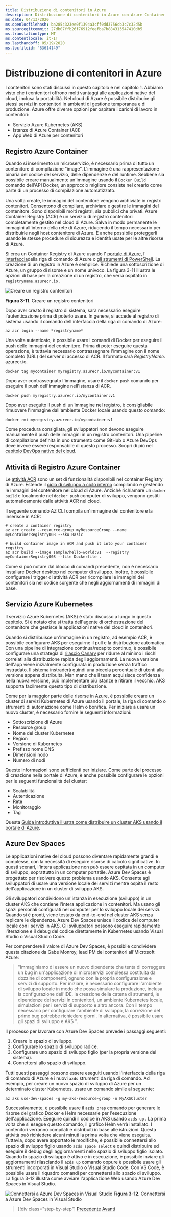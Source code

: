 ```yaml
---
title: Distribuzione di contenitori in Azure
description: Distribuzione di contenitori in Azure con Azure Container Registry, servizio Azure Kubernetes e Azure Dev Spaces.
ms.date: 04/13/2020
ms.openlocfilehash: ba2854323ee0f1394a3cff0dd3756cb3c7c32d5b
ms.sourcegitcommit: 27db07ffb26f76912feefba7b884313547410db5
ms.translationtype: MT
ms.contentlocale: it-IT
ms.lasthandoff: 05/19/2020
ms.locfileid: "83614149"
---
```

# <a name="deploying-containers-in-azure"></a>Distribuzione di contenitori in Azure

I contenitori sono stati discussi in questo capitolo e nel capitolo 1. Abbiamo visto che i contenitori offrono molti vantaggi alle applicazioni native del cloud, inclusa la portabilità. Nel cloud di Azure è possibile distribuire gli stessi servizi in contenitori in ambienti di gestione temporanea e di produzione. Azure offre diverse opzioni per ospitare i carichi di lavoro in contenitori:

- Servizio Azure Kubernetes (AKS)
- Istanze di Azure Container (ACI)
- App Web di Azure per contenitori

## <a name="azure-container-registry"></a>Registro Azure Container

Quando si inserimento un microservizio, è necessario prima di tutto un contenitore di compilazione "image". L'immagine è una rappresentazione binaria del codice del servizio, delle dipendenze e del runtime. Sebbene sia possibile creare manualmente un'immagine usando il `Docker Build` comando dell'API Docker, un approccio migliore consiste nel crearlo come parte di un processo di compilazione automatizzato.

Una volta create, le immagini del contenitore vengono archiviate in registri contenitori. Consentono di compilare, archiviare e gestire le immagini del contenitore. Sono disponibili molti registri, sia pubblici che privati. Azure Container Registry (ACR) è un servizio di registro contenitori completamente gestito nel cloud di Azure. Salva in modo permanente le immagini all'interno della rete di Azure, riducendo il tempo necessario per distribuirle negli host contenitore di Azure. È anche possibile proteggerli usando le stesse procedure di sicurezza e identità usate per le altre risorse di Azure.

Si crea un Container Registry di Azure usando l' [portale di Azure](https://docs.microsoft.com/azure/container-registry/container-registry-get-started-portal), l' [interfaccia](https://docs.microsoft.com/azure/container-registry/container-registry-get-started-azure-cli)della riga di comando di Azure o [gli strumenti di PowerShell](https://docs.microsoft.com/azure/container-registry/container-registry-get-started-powershell). La creazione di un registro in Azure è semplice. Richiede una sottoscrizione di Azure, un gruppo di risorse e un nome univoco. La figura 3-11 illustra le opzioni di base per la creazione di un registro, che verrà ospitato in `registryname.azurecr.io` .

![Creare un registro contenitori](./media/create-container-registry.png)

**Figura 3-11**. Creare un registro contenitori

Dopo aver creato il registro di sistema, sarà necessario eseguire l'autenticazione prima di poterlo usare. In genere, si accede al registro di sistema usando il comando dell'interfaccia della riga di comando di Azure:

```azurecli
az acr login --name *registryname*
```

Una volta autenticato, è possibile usare i comandi di Docker per eseguire il push delle immagini del contenitore. Prima di poter eseguire questa operazione, è tuttavia necessario contrassegnare l'immagine con il nome completo (URL) del server di accesso di ACR. Il formato sarà *RegistryName*. azurecr.io.

```console
docker tag mycontainer myregistry.azurecr.io/mycontainer:v1
```

Dopo aver contrassegnato l'immagine, usare il `docker push` comando per eseguire il push dell'immagine nell'istanza di ACR.

```console
docker push myregistry.azurecr.io/mycontainer:v1
```

Dopo aver eseguito il push di un'immagine nel registro, è consigliabile rimuovere l'immagine dall'ambiente Docker locale usando questo comando:

```console
docker rmi myregistry.azurecr.io/mycontainer:v1
```

Come procedura consigliata, gli sviluppatori non devono eseguire manualmente il push delle immagini in un registro contenitori. Una pipeline di compilazione definita in uno strumento come GitHub o Azure DevOps deve invece essere responsabile di questo processo. Scopri di più nel [capitolo DevOps nativo del cloud](devops.md).

## <a name="acr-tasks"></a>Attività di Registro Azure Container

Le [attività ACR](https://docs.microsoft.com/azure/container-registry/container-registry-tasks-overview) sono un set di funzionalità disponibili nel container Registry di Azure. Estende il [ciclo di sviluppo a ciclo interno](https://docs.microsoft.com/dotnet/architecture/containerized-lifecycle/design-develop-containerized-apps/docker-apps-inner-loop-workflow) compilando e gestendo le immagini del contenitore nel cloud di Azure. Anziché richiamare un `docker build` e localmente nel `docker push` computer di sviluppo, vengono gestiti automaticamente dalle attività ACR nel cloud.

Il seguente comando AZ CLI compila un'immagine del contenitore e la inserisce in ACR:

```azurecli
# create a container registry
az acr create --resource-group myResourceGroup --name myContainerRegistry008 --sku Basic

# build container image in ACR and push it into your container regsitry
az acr build --image sample/hello-world:v1  --registry myContainerRegistry008 --file Dockerfile .
```

Come si può notare dal blocco di comandi precedente, non è necessario installare Docker desktop nel computer di sviluppo. Inoltre, è possibile configurare i trigger di attività ACR per ricompilare le immagini dei contenitori sia nel codice sorgente che negli aggiornamenti di immagini di base.

## <a name="azure-kubernetes-service"></a>Servizio Azure Kubernetes

Il servizio Azure Kubernetes (AKS) è stato discusso a lungo in questo capitolo. Si è notato che si tratta dell'agente di orchestrazione del contenitore che gestisce le applicazioni native del cloud in contenitori.

Quando si distribuisce un'immagine in un registro, ad esempio ACR, è possibile configurare AKS per eseguirne il pull e la distribuzione automatica. Con una pipeline di integrazione continua/recapito continuo, è possibile configurare una strategia di [rilascio Canary](https://martinfowler.com/bliki/CanaryRelease.html) per ridurre al minimo i rischi correlati alla distribuzione rapida degli aggiornamenti. La nuova versione dell'app viene inizialmente configurata in produzione senza traffico instradato. Il sistema instraderà quindi una piccola percentuale di utenti alla versione appena distribuita. Man mano che il team acquisisce confidenza nella nuova versione, può implementare più istanze e ritirare il vecchio. AKS supporta facilmente questo tipo di distribuzione.

Come per la maggior parte delle risorse in Azure, è possibile creare un cluster di servizi Kubernetes di Azure usando il portale, la riga di comando o strumenti di automazione come Helm o bonifica. Per iniziare a usare un nuovo cluster, è necessario fornire le seguenti informazioni:

- Sottoscrizione di Azure
- Resource group
- Nome del cluster Kubernetes
- Region
- Versione di Kubernetes
- Prefisso nome DNS
- Dimensioni nodo
- Numero di nodi

Queste informazioni sono sufficienti per iniziare. Come parte del processo di creazione nella portale di Azure, è anche possibile configurare le opzioni per le seguenti funzionalità del cluster:

- Scalabilità
- Autenticazione
- Rete
- Monitoraggio
- Tag

Questa [Guida introduttiva illustra come distribuire un cluster AKS usando il portale di Azure](https://docs.microsoft.com/azure/aks/kubernetes-walkthrough-portal).

## <a name="azure-dev-spaces"></a>Azure Dev Spaces

Le applicazioni native del cloud possono diventare rapidamente grandi e complesse, con la necessità di eseguire risorse di calcolo significative. In questi scenari, l'intera applicazione non può essere ospitata in un computer di sviluppo, soprattutto in un computer portatile. Azure Dev Spaces è progettato per risolvere questo problema usando AKS. Consente agli sviluppatori di usare una versione locale dei servizi mentre ospita il resto dell'applicazione in un cluster di sviluppo AKS.

Gli sviluppatori condividono un'istanza in esecuzione (sviluppo) in un cluster AKS che contiene l'intera applicazione in contenitori. Ma usano gli spazi personali configurati nel computer per lo sviluppo locale dei servizi. Quando si è pronti, viene testato da end-to-end nel cluster AKS senza replicare le dipendenze. Azure Dev Spaces unisce il codice del computer locale con i servizi in AKS. Gli sviluppatori possono eseguire rapidamente l'iterazione e il debug del codice direttamente in Kubernetes usando Visual Studio o Visual Studio Code.

Per comprendere il valore di Azure Dev Spaces, è possibile condividere questa citazione da Gabe Monroy, lead PM dei contenitori all'Microsoft Azure:

> "Immaginiamo di essere un nuovo dipendente che tenta di correggere un bug in un'applicazione di microservizi complessa costituita da dozzine di componenti, ognuno con la propria configurazione e servizi di supporto. Per iniziare, è necessario configurare l'ambiente di sviluppo locale in modo che possa simulare la produzione, inclusa la configurazione dell'IDE, la creazione della catena di strumenti, le dipendenze dei servizi in contenitori, un ambiente Kubernetes locale, simulazioni per i servizi di supporto e altro ancora. Con il tempo necessario per configurare l'ambiente di sviluppo, la correzione del primo bug potrebbe richiedere giorni.
> In alternativa, è possibile usare gli spazi di sviluppo e AKS ".

Il processo per lavorare con Azure Dev Spaces prevede i passaggi seguenti:

1. Creare lo spazio di sviluppo.
2. Configurare lo spazio di sviluppo radice.
3. Configurare uno spazio di sviluppo figlio (per la propria versione del sistema).
4. Connettersi allo spazio di sviluppo.

Tutti questi passaggi possono essere eseguiti usando l'interfaccia della riga di comando di Azure e i nuovi `azds` strumenti da riga di comando. Ad esempio, per creare un nuovo spazio di sviluppo di Azure per un determinato cluster Kubernetes, usare un comando simile al seguente:

```azurecli
az aks use-dev-spaces -g my-aks-resource-group -n MyAKSCluster
```

Successivamente, è possibile usare il `azds prep` comando per generare le risorse del grafico Docker e Helm necessarie per l'esecuzione dell'applicazione. Eseguire quindi il codice in AKS usando `azds up` . La prima volta che si esegue questo comando, il grafico Helm verrà installato. I contenitori verranno compilati e distribuiti in base alle istruzioni. Questa attività può richiedere alcuni minuti la prima volta che viene eseguita. Tuttavia, dopo avere apportato le modifiche, è possibile connettersi allo spazio di sviluppo figlio usando `azds space select` e quindi distribuire ed eseguire il debug degli aggiornamenti nello spazio di sviluppo figlio isolato. Quando lo spazio di sviluppo è attivo e in esecuzione, è possibile inviare gli aggiornamenti rilasciando il `azds up` comando oppure è possibile usare gli strumenti incorporati in Visual Studio o Visual Studio Code. Con VS Code, è possibile usare il riquadro comandi per connettersi allo spazio di sviluppo. La figura 3-12 illustra come avviare l'applicazione Web usando Azure Dev Spaces in Visual Studio.

![Connettersi a Azure Dev Spaces in Visual Studio ](./media/azure-dev-spaces-visual-studio-launchsettings.png)
 **Figura 3-12**. Connettersi a Azure Dev Spaces in Visual Studio

>[!div class="step-by-step"]
>[Precedente](combine-containers-serverless-approaches.md) 
> [Avanti](scale-containers-serverless.md)
